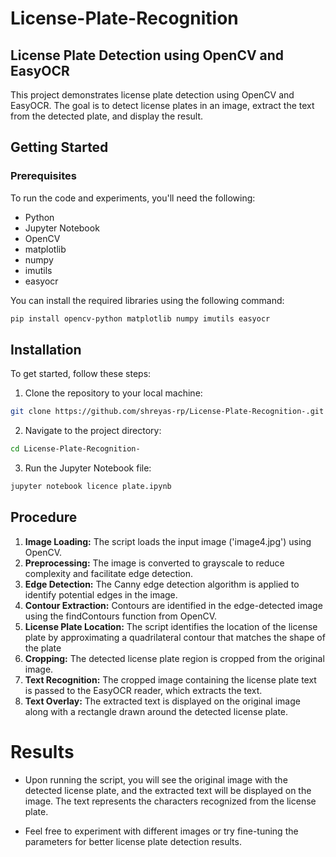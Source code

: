 # License-Plate-Recognition
## License Plate Detection using OpenCV and EasyOCR

This project demonstrates license plate detection using OpenCV and EasyOCR. The goal is to detect license plates in an image, extract the text from the detected plate, and display the result.


## Getting Started
### Prerequisites
To run the code and experiments, you'll need the following:

  - Python     
  - Jupyter Notebook 
  -  OpenCV  
  -  matplotlib
  -  numpy
  -  imutils
  -  easyocr

You can install the required libraries using the following command:   
 ```bash
pip install opencv-python matplotlib numpy imutils easyocr

```
## Installation
To get started, follow these steps:   
  1. Clone the repository to your local machine:
```bash
git clone https://github.com/shreyas-rp/License-Plate-Recognition-.git
```
  2. Navigate to the project directory:
```bash
cd License-Plate-Recognition-
```
  3. Run the Jupyter Notebook file:
```bash
jupyter notebook licence plate.ipynb

```
## Procedure 
1. **Image Loading:** The script loads the input image ('image4.jpg') using OpenCV.  
2. **Preprocessing:** The image is converted to grayscale to reduce complexity and facilitate edge detection. 
3. **Edge Detection:** The Canny edge detection algorithm is applied to identify potential edges in the image.  
4. **Contour Extraction:** Contours are identified in the edge-detected image using the findContours function from OpenCV.   
5. **License Plate Location:** The script identifies the location of the license plate by approximating a quadrilateral contour that matches the shape of the plate   
6. **Cropping:** The detected license plate region is cropped from the original image.
7. **Text Recognition:** The cropped image containing the license plate text is passed to the EasyOCR reader, which extracts the text.
8. **Text Overlay:** The extracted text is displayed on the original image along with a rectangle drawn around the detected license plate. 
# Results
  - Upon running the script, you will see the original image with the detected license plate, and the extracted text will be displayed on the image. The text represents the characters recognized from the license plate.
    
  - Feel free to experiment with different images or try fine-tuning the parameters for better license plate detection results.
